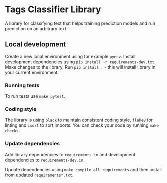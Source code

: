 # Tags Classifier Library

A library for classifying text that helps training prediction models and run prediction on an arbitrary text.

## Local development

Create a new local environment using for example `pyenv`.
Install development dependencies using `pip install -r requirements-dev.txt`.
Make changes to the library.
Run `pip install .` - this will install library in your current environment.

### Running tests

To run tests use `make pytest`.

### Coding style

The library is using `black` to maintain consistent coding style, `flake8` for linting and `isort` to sort imports.
You can check your code by running `make checks`.

### Update dependencies

Add library dependencies to `requirements.in` and development dependencies to `requirements-dev.in`.

Update dependencies using `make compile_all_requirements` and then install from updated `requirements*.txt`.
